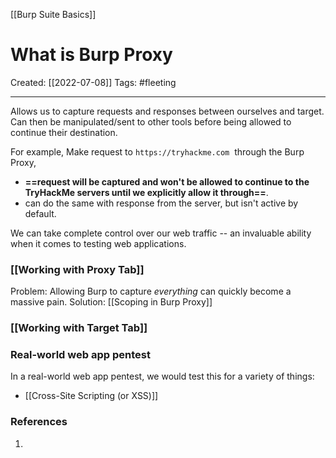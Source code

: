 [[Burp Suite Basics]]

# What is Burp Proxy
Created:  [[2022-07-08]]
Tags: #fleeting 

---
Allows us to capture requests and responses between ourselves and target.
Can then be manipulated/sent to other tools before being allowed to continue their destination.

For example, 
Make request to `https://tryhackme.com` 
through the Burp Proxy, 
- **==request will be captured and won't be allowed to continue to the TryHackMe servers until we explicitly allow it through==**. 
- can do the same with response from the server, but isn't active by default. 

We can take complete control over our web traffic -- 
an invaluable ability when it comes to testing web applications.


### [[Working with Proxy Tab]]


Problem: Allowing Burp to capture _everything_ can quickly become a massive pain.
Solution: [[Scoping in Burp Proxy]]

### [[Working with Target Tab]]


### Real-world web app pentest
In a real-world web app pentest, we would test this for a variety of things: 
- [[Cross-Site Scripting (or XSS)]]








### References
1. 